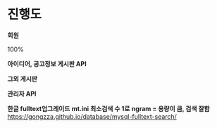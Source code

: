 # 진행도

**회원** 

100%


**아이디어, 공고정보 게시판 API**

**그외 게시판**

**관리자 API**



**한글 fulltext업그레이드**
**mt.ini 최소검색 수 1로**
**ngram = 용량이 큼, 검색 잘함**
https://gongzza.github.io/database/mysql-fulltext-search/